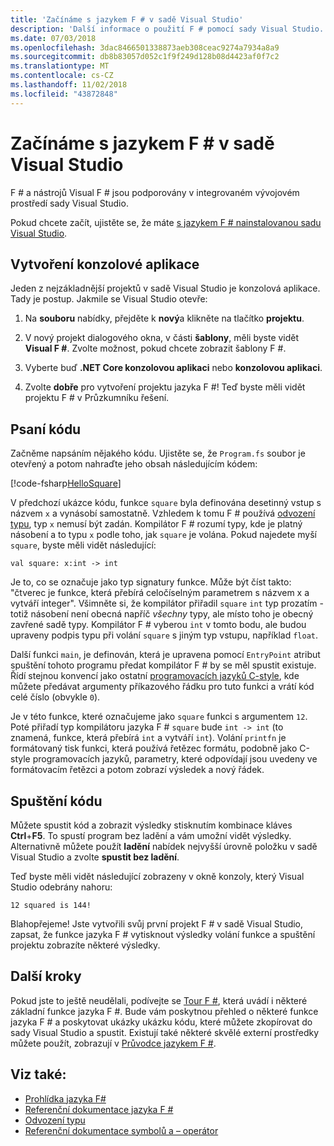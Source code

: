 ```yaml
---
title: 'Začínáme s jazykem F # v sadě Visual Studio'
description: 'Další informace o použití F # pomocí sady Visual Studio.'
ms.date: 07/03/2018
ms.openlocfilehash: 3dac8466501338873aeb308ceac9274a7934a8a9
ms.sourcegitcommit: db8b83057d052c1f9f249d128b08d4423af0f7c2
ms.translationtype: MT
ms.contentlocale: cs-CZ
ms.lasthandoff: 11/02/2018
ms.locfileid: "43872848"
---
```

# <a name="get-started-with-f-in-visual-studio"></a>Začínáme s jazykem F # v sadě Visual Studio

F # a nástrojů Visual F # jsou podporovány v integrovaném vývojovém prostředí sady Visual Studio.

Pokud chcete začít, ujistěte se, že máte [s jazykem F # nainstalovanou sadu Visual Studio](install-fsharp.md#install-f-with-visual-studio).

## <a name="creating-a-console-application"></a>Vytvoření konzolové aplikace

Jeden z nejzákladnější projektů v sadě Visual Studio je konzolová aplikace.  Tady je postup.  Jakmile se Visual Studio otevře:

1. Na **souboru** nabídky, přejděte k **nový**a klikněte na tlačítko **projektu**.

2.  V nový projekt dialogového okna, v části **šablony**, měli byste vidět **Visual F #**.  Zvolte možnost, pokud chcete zobrazit šablony F #.

3. Vyberte buď **.NET Core konzolovou aplikaci** nebo **konzolovou aplikaci**.

3. Zvolte **dobře** pro vytvoření projektu jazyka F #!  Teď byste měli vidět projektu F # v Průzkumníku řešení.

## <a name="writing-your-code"></a>Psaní kódu

Začněme napsáním nějakého kódu.  Ujistěte se, že `Program.fs` soubor je otevřený a potom nahraďte jeho obsah následujícím kódem:

[!code-fsharp[HelloSquare](../../../samples/snippets/fsharp/getting-started/hello-square.fs)]

V předchozí ukázce kódu, funkce `square` byla definována desetinný vstup s názvem `x` a vynásobí samostatně.  Vzhledem k tomu F # používá [odvození typu](../language-reference/type-inference.md), typ `x` nemusí být zadán.  Kompilátor F # rozumí typy, kde je platný násobení a to typu `x` podle toho, jak `square` je volána.  Pokud najedete myší `square`, byste měli vidět následující:

```
val square: x:int -> int
```

Je to, co se označuje jako typ signatury funkce.  Může být číst takto: "čtverec je funkce, která přebírá celočíselným parametrem s názvem x a vytváří integer".  Všimněte si, že kompilátor přiřadil `square` `int` typ prozatím - totiž násobení není obecná napříč *všechny* typy, ale místo toho je obecný zavřené sadě typy.  Kompilátor F # vyberou `int` v tomto bodu, ale budou upraveny podpis typu při volání `square` s jiným typ vstupu, například `float`.

Další funkci `main`, je definován, která je upravena pomocí `EntryPoint` atribut spuštění tohoto programu předat kompilátor F # by se měl spustit existuje.  Řídí stejnou konvencí jako ostatní [programovacích jazyků C-style](https://en.wikipedia.org/wiki/Entry_point#C_and_C.2B.2B), kde můžete předávat argumenty příkazového řádku pro tuto funkci a vrátí kód celé číslo (obvykle `0`).

Je v této funkce, které označujeme jako `square` funkci s argumentem `12`.  Poté přiřadí typ kompilátoru jazyka F # `square` bude `int -> int` (to znamená, funkce, která přebírá `int` a vytváří `int`).  Volání `printfn` je formátovaný tisk funkci, která používá řetězec formátu, podobně jako C-style programovacích jazyků, parametry, které odpovídají jsou uvedeny ve formátovacím řetězci a potom zobrazí výsledek a nový řádek.

## <a name="running-your-code"></a>Spuštění kódu

Můžete spustit kód a zobrazit výsledky stisknutím kombinace kláves **Ctrl**+**F5**.  To spustí program bez ladění a vám umožní vidět výsledky.  Alternativně můžete použít **ladění** nabídek nejvyšší úrovně položku v sadě Visual Studio a zvolte **spustit bez ladění**.

Teď byste měli vidět následující zobrazeny v okně konzoly, který Visual Studio odebrány nahoru:

```
12 squared is 144!
```

Blahopřejeme!  Jste vytvořili svůj první projekt F # v sadě Visual Studio, zapsat, že funkce jazyka F # vytisknout výsledky volání funkce a spuštění projektu zobrazíte některé výsledky.

## <a name="next-steps"></a>Další kroky

Pokud jste to ještě neudělali, podívejte se [Tour F #](../tour.md), která uvádí i některé základní funkce jazyka F #.  Bude vám poskytnou přehled o některé funkce jazyka F # a poskytovat ukázky ukázku kódu, které můžete zkopírovat do sady Visual Studio a spustit.  Existují také některé skvělé externí prostředky můžete použít, zobrazují v [Průvodce jazykem F #](../index.md).

## <a name="see-also"></a>Viz také:

- [Prohlídka jazyka F#](../tour.md)
- [Referenční dokumentace jazyka F #](../language-reference/index.md)
- [Odvození typu](../language-reference/type-inference.md)
- [Referenční dokumentace symbolů a – operátor](../language-reference/symbol-and-operator-reference/index.md)
